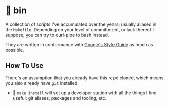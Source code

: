 # 📂 bin
A collection of scripts I've accumulated over the years; usually aliased in the `Makefile`. Depending on your level of committment, or lack thereof I suppose, you can try to curl-pipe to bash instead.

They are written in conformance with [Google's Style Guide](https://google.github.io/styleguide/shellguide.html) as much as possible.

## How To Use
There's an assumption that you already have this repo cloned, which means you also already have `git` installed.

- 📄 `make install` will set up a developer station with all the things I find useful: git aliases, packages and tooling, etc.
